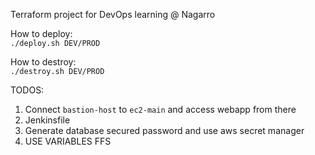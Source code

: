 Terraform project for DevOps learning @ Nagarro

How to deploy:  
`./deploy.sh DEV/PROD`

How to destroy:  
`./destroy.sh DEV/PROD`



TODOS:
1. Connect `bastion-host` to `ec2-main` and access webapp from there
2. Jenkinsfile
3. Generate database secured password and use aws secret manager
4. USE VARIABLES FFS
